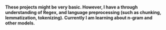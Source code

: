 #### These projects might be very basic. However, I have a through understanding of Regex, and language preprocessing (such as chunking, lemmatization, tokenizing). Currently I am learning about n-gram and other models. 